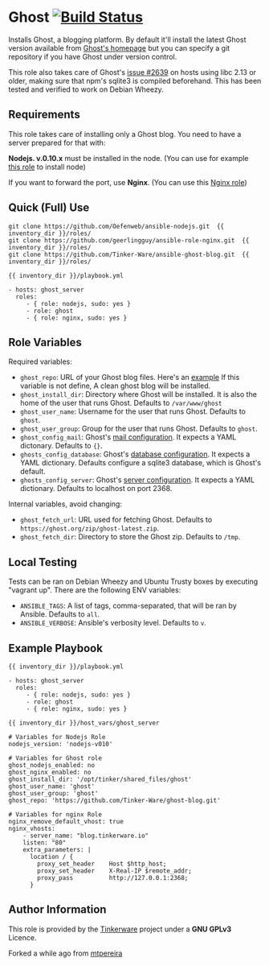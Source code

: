 Ghost [![Build Status](https://travis-ci.org/mtpereira/ansible-ghost.svg)](https://travis-ci.org/mtpereira/ansible-ghost)
=========

Installs Ghost, a blogging platform. By default it'll install the latest Ghost
version available from [Ghost's homepage](https://ghost.org)
but you can specify a git repository if you have Ghost under version control.

This role also takes care of Ghost's [issue #2639](https://github.com/TryGhost/Ghost/issues/2639) 
on hosts using libc 2.13 or older, making sure that npm's sqlite3 is compiled
beforehand. This has been tested and verified to work on Debian Wheezy.

Requirements
------------

This role takes care of installing only a Ghost blog. You need to have a server
prepared for that with:

**Nodejs. v.0.10.x** must be installed in the node.
(You can use for example [this role](https://github.com/Oefenweb/ansible-nodejs.git) to install node)

If you want to forward the port, use **Nginx**.
(You can use this [Nginx role](https://github.com/geerlingguy/ansible-role-nginx.git))

Quick (Full) Use
---------
```
git clone https://github.com/Oefenweb/ansible-nodejs.git  {{ inventory_dir }}/roles/
git clone https://github.com/geerlingguy/ansible-role-nginx.git  {{ inventory_dir }}/roles/
git clone https://github.com/Tinker-Ware/ansible-ghost-blog.git  {{ inventory_dir }}/roles/
```
`{{ inventory_dir }}/playbook.yml`


    - hosts: ghost_server
      roles:
         - { role: nodejs, sudo: yes }
         - role: ghost
         - { role: nginx, sudo: yes }


Role Variables
--------------

Required variables:

* `ghost_repo`: URL of your Ghost blog files. Here's an [example](https://github.com/Tinker-Ware/ghost-blog-site) If this variable is not define, A clean ghost blog will be installed.
* `ghost_install_dir`: Directory where Ghost will be installed. It is also the home of the user that runs Ghost. Defaults to `/var/www/ghost`
* `ghost_user_name`: Username for the user that runs Ghost. Defaults to `ghost`.
* `ghost_user_group`: Group for the user that runs Ghost. Defaults to `ghost`.
* `ghost_config_mail`: Ghost's [mail configuration](http://support.ghost.org/mail/). It expects a YAML dictonary. Defaults to `{}`.
* `ghosts_config_database`: Ghost's [database configuration](http://support.ghost.org/config/#database). It expects a YAML dictionary. Defaults configure a sqlite3 database, which is Ghost's default.
* `ghosts_config_server`: Ghost's [server configuration](http://support.ghost.org/config/#server). It expects a YAML dictionary. Defaults to localhost on port 2368.

Internal variables, avoid changing:

* `ghost_fetch_url`: URL used for fetching Ghost. Defaults to `https://ghost.org/zip/ghost-latest.zip`.
* `ghost_fetch_dir`: Directory to store the Ghost zip. Defaults to `/tmp`.

Local Testing
-------

Tests can be ran on Debian Wheezy and Ubuntu Trusty boxes by executing "vagrant up". There are the following ENV variables:

* `ANSIBLE_TAGS`: A list of tags, comma-separated, that will be ran by Ansible. Defaults to `all`.
* `ANSIBLE_VERBOSE`: Ansible's verbosity level. Defaults to `v`.

Example Playbook
----------------

`{{ inventory_dir }}/playbook.yml`


    - hosts: ghost_server
      roles:
         - { role: nodejs, sudo: yes }
         - role: ghost
         - { role: nginx, sudo: yes }

`{{ inventory_dir }}/host_vars/ghost_server`

    # Variables for Nodejs Role
    nodejs_version: 'nodejs-v010'

    # Variables for Ghost role
    ghost_nodejs_enabled: no
    ghost_nginx_enabled: no
    ghost_install_dir: '/opt/tinker/shared_files/ghost'
    ghost_user_name: 'ghost'
    ghost_user_group: 'ghost'
    ghost_repo: 'https://github.com/Tinker-Ware/ghost-blog.git'

    # Variables for nginx Role
    nginx_remove_default_vhost: true
    nginx_vhosts:
        - server_name: "blog.tinkerware.io"
        listen: "80"
        extra_parameters: |
          location / {
            proxy_set_header    Host $http_host;
            proxy_set_header    X-Real-IP $remote_addr;
            proxy_pass          http://127.0.0.1:2368;
          }


Author Information
------------------

This role is provided by the [Tinkerware](http://tinkerware.io) project
under a **GNU GPLv3** Licence.

Forked a while ago from [mtpereira](https://github.com/mtpereira/ansible-ghost)
